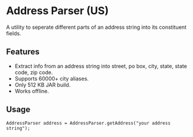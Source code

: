 # Address Parser (US)
A utility to seperate different parts of an address string into its constituent fields.

## Features
- Extract info from an address string into street, po box, city, state, state code, zip code.
- Supports 60000+ city aliases.
- Only 512 KB JAR build.
- Works offline.

## Usage
```
AddressParser address = AddressParser.getAddress("your address string");
```